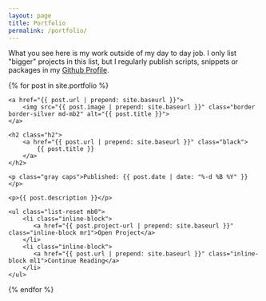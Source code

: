 ```yaml
---
layout: page
title: Portfolio
permalink: /portfolio/
---
```


What you see here is my work outside of my day to day job. I only list "bigger" projects in this list, but I regularly publish scripts, snippets or packages in my [Github Profile](//github.com/stefanzweifel).


{% for post in site.portfolio %}

<div class="m0">
      
    <a href="{{ post.url | prepend: site.baseurl }}">
        <img src="{{ post.image | prepend: site.baseurl }}" class="border border-silver md-mb2" alt="{{ post.title }}">
    </a>

    <h2 class="h2">
        <a href="{{ post.url | prepend: site.baseurl }}" class="black">
            {{ post.title }}
        </a>
    </h2>

    <p class="gray caps">Published: {{ post.date | date: "%-d %B %Y" }}</p>

    <p>{{ post.description }}</p>

    <ul class="list-reset mb0">
        <li class="inline-block">
           <a href="{{ post.project-url | prepend: site.baseurl }}" class="inline-block mr1">Open Project</a>
        </li>
        <li class="inline-block">
           <a href="{{ post.url | prepend: site.baseurl }}" class="inline-block ml1">Continue Reading</a>
        </li>
    </ul>

</div>

<!-- <hr class="divider"> -->

{% endfor %}